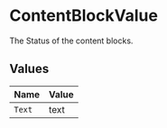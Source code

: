 # ContentBlockValue

The Status of the content blocks.


## Values

| Name   | Value  |
| ------ | ------ |
| `Text` | text   |